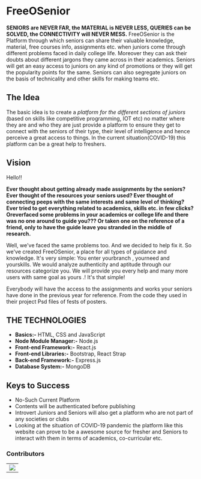 # FreeOSenior
**SENIORS are NEVER FAR, the MATERIAL is NEVER LESS, QUERIES can be SOLVED, the CONNECTIVITY will NEVER MESS.**
FreeOSenior is the Platform through which seniors can share their valuable knowledge, material, free courses info, assignments etc. when juniors come through different problems faced in daily college life. Moreover they can ask their doubts about different jargons they came across in their academics. Seniors will get an easy access to juniors on any kind of promotions or they will get the popularity points for the same. Seniors can also segregate juniors on the basis of technicality and other skills for making teams etc.

## The Idea
The basic idea is to create a _platform for the different sections of juniors_ (based on skills like competitive programming, IOT  etc)  no matter where they are and who they are just provide a platform to ensure they get to connect with the seniors of their type, their level of intelligence and hence perceive a great access to things. In the current situation(COVID-19) this platform can be a great help to freshers.

## Vision
Hello!!

**Ever thought about getting already made assignments by the seniors? Ever thought of the resources your seniors used? Ever thought of connecting peeps with the same interests and same level of thinking? Ever tried to get everything related to academics, skills etc. in few clicks?
Oreverfaced some problems in your academics or college life and there was no one around to guide you??? Or taken one on the reference of a friend, only to have the guide leave you stranded in the middle of research.**

Well, we've faced the same problems too. And we decided to help fix it. So we've created FreeOSenior, a place for all types of guidance and knowledge. It's very simple: You enter yourbranch ,  yourneed and yourskills. We would analyze authenticity and aptitude through our resources categorize you. We will provide you every help and many more users with same goal as yours .! It's that simple! 

Everybody will have the access to the assignments and works your seniors have done in the previous year for reference. From the code they used in their project Psd files of fests of posters.
 
## THE TECHNOLOGIES
-	**Basics:-**  HTML, CSS and JavaScript
-	**Node Module Manager:-** Node.js
-	**Front-end Framework:-** React.js
-	**Front-end Libraries:-** Bootstrap, React Strap
-	**Back-end Framework:-** Express.js
-	**Database System:-** MongoDB

## Keys to Success
-	No-Such Current Platform
-	Contents will be authenticated before publishing
-	Introvert Juniors and Seniors will also get a platform who are not part of any societies or clubs
-	Looking at the situation of COVID-19 pandemic the platform like this website can prove to be a awesome source for fresher and Seniors to interact with them in terms of academics, co-curricular etc.

### Contributors
<table>
  <tr>
    <td>
      <a href="https://github.com/Unknown39825/FreeOSenior/graphs/contributors">
        <img src="https://contrib.rocks/image?repo=Unknown39825/FreeOSenior" />
      </a>
     </td>
  </tr>
</table>

